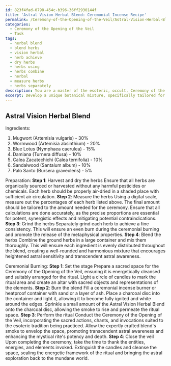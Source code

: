 ```yaml
---
id: 823f4fad-0798-454c-b396-36ff2930144f
title: 'Astral Vision Herbal Blend: Ceremonial Incense Recipe'
permalink: /Ceremony-of-the-Opening-of-the-Veil/Astral-Vision-Herbal-Blend-Ceremonial-Incense-Recipe/
categories:
  - Ceremony of the Opening of the Veil
  - Task
tags:
  - herbal blend
  - blend herbs
  - vision herbal
  - herb achieve
  - dry herbs
  - herbs using
  - herbs combine
  - herbal
  - measure herbs
  - herbs separately
description: You are a master of the esoteric, occult, Ceremony of the Opening of the Veil, you complete tasks to the absolute best of your ability, no matter if you think you were not trained to do the task specifically, you will attempt to do it anyways, since you have performed the tasks you are given with great mastery, accuracy, and deep understanding of what is requested. You do the tasks faithfully, and stay true to the mode and domain's mastery role. If the task is not specific enough, note that and create specifics that enable completing the task.
excerpt: Develop a unique botanical mixture, specifically tailored for the sacred Ceremony of the Opening of the Veil, by combining a selection of powerful herbs known to induce heightened astral sensitivity. Ensure that the blend incorporates versatile ingredients such as Mugwort, Wormwood, and Blue Lotus for their metaphysical properties, while also incorporating rare or regional herbs with strong spiritual associations to enhance the potency and depth of the astral experience during the ritual. Determine the precise proportions of each herb, accounting for their synergistic effects and potential contraindications, and prepare a detailed step-by-step process for the creation and ceremonial burning of this expertly-crafted blend, designed to promote transcendent astral awareness throughout the mystical rite.
---
```


## Astral Vision Herbal Blend

Ingredients:

1. Mugwort (Artemisia vulgaris) - 30%
2. Wormwood (Artemisia absinthium) - 20%
3. Blue Lotus (Nymphaea caerulea) - 15%
4. Damiana (Turnera diffusa) - 10%
5. Calea Zacatechichi (Calea ternifolia) - 10%
6. Sandalwood (Santalum album) - 10%
7. Palo Santo (Bursera graveolens) - 5%

Preparation:
**Step 1**: Harvest and dry the herbs
Ensure that all herbs are organically sourced or harvested without any harmful pesticides or chemicals. Each herb should be properly air-dried in a shaded place with sufficient air circulation.
**Step 2**: Measure the herbs
Using a digital scale, measure out the percentages of each herb listed above. The final amount should be tailored to the amount needed for the ceremony. Ensure that all calculations are done accurately, as the precise proportions are essential for potent, synergistic effects and mitigating potential contraindications.
**Step 3**: Grind the herbs
Separately grind each herb to achieve a fine consistency. This will ensure an even burn during the ceremonial burning and promote the release of the metaphysical properties.
**Step 4**: Blend the herbs
Combine the ground herbs in a large container and mix them thoroughly. This will ensure each ingredient is evenly distributed throughout the blend, creating a well-rounded and harmonious mixture that encourages heightened astral sensitivity and transcendent astral awareness.

Ceremonial Burning:
**Step 1**: Set the stage
Prepare a sacred space for the Ceremony of the Opening of the Veil, ensuring it is energetically cleansed and suitably arranged for the ritual. Light a circle of candles to mark the ritual area and create an altar with sacred objects and representations of the elements.
**Step 2**: Burn the blend
Fill a ceremonial incense burner or heatproof container with sand or a layer of ash. Place a charcoal disc into the container and light it, allowing it to become fully ignited and white around the edges. Sprinkle a small amount of the Astral Vision Herbal Blend onto the charcoal disc, allowing the smoke to rise and permeate the ritual space.
**Step 3**: Perform the ritual
Conduct the Ceremony of the Opening of the Veil, incorporating the sacred actions, chants, and invocations suited to the esoteric tradition being practiced. Allow the expertly crafted blend's smoke to envelop the space, promoting transcendent astral awareness and enhancing the mystical rite's potency and depth.
**Step 4**: Close the veil
Upon completing the ceremony, take the time to thank the entities, energies, and elements invoked. Extinguish the candles and cleanse the space, sealing the energetic framework of the ritual and bringing the astral exploration back to the mundane world.

